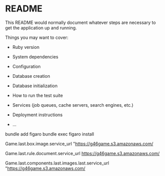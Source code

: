 # README

This README would normally document whatever steps are necessary to get the
application up and running.

Things you may want to cover:

* Ruby version

* System dependencies

* Configuration

* Database creation

* Database initialization

* How to run the test suite

* Services (job queues, cache servers, search engines, etc.)

* Deployment instructions

* ...


bundle add figaro
bundle exec figaro install

Game.last.box.image.service_url
"https://g46game.s3.amazonaws.com/

Game.last.rule.document.service_url
https://g46game.s3.amazonaws.com/

Game.last.components.last.images.last.service_url
"https://g46game.s3.amazonaws.com/